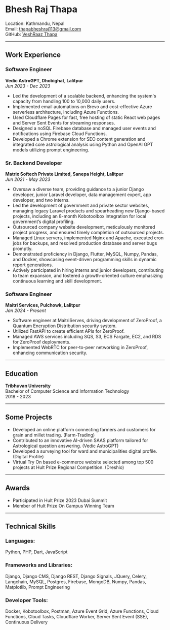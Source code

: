# Bhesh Raj Thapa

Location: Kathmandu, Nepal  
Email: thapabheshraj113@gmail.com  
GitHub: [VeshRaaz Thapa](https://github.com/VeshRaaz)

---

## Work Experience

### Software Engineer
**Vedic AstroGPT, Dhobighat, Lalitpur**  
*Jun 2023 - Dec 2023*

- Led the development of a scalable backend, enhancing the system's capacity from handling 100 to 10,000 daily users.
- Implemented email automations on Brevo and cost-effective Azure serverless architecture, including Azure Functions.
- Used Cloudflare Pages for fast, free hosting of static React web pages and Server Sent Events for streaming responses.
- Designed a noSQL Firebase database and managed user events and notifications using Firebase Cloud Functions.
- Developed a Chrome extension for SEO content generation and integrated core astrological analysis using Python and OpenAI GPT models utilizing prompt engineering.

### Sr. Backend Developer
**Matrix Softech Private Limited, Sanepa Height, Lalitpur**  
*Jun 2021 - May 2023*

- Oversaw a diverse team, providing guidance to a junior Django developer, junior Laravel developer, data management expert, app developer, and two interns.
- Led the development of government and private sector websites, managing legacy Laravel products and spearheading new Django-based projects, including an 8-month Kobotoolbox integration for local government’s digital profiling.
- Outsourced company website development, meticulously monitored project progress, and ensured timely completion of outsourced projects.
- Managed Linux servers, implemented Nginx and Apache, executed cron jobs for backups, and resolved production database and server bugs promptly.
- Demonstrated proficiency in Django, Flutter, MySQL, Numpy, Pandas, and Docker, showcasing event-driven programming skills in dynamic report generations.
- Actively participated in hiring interns and junior developers, contributing to team expansion, and fostered a growth-oriented culture emphasizing continuous learning and skill development.

### Software Engineer
**Maitri Services, Pulchowk, Lalitpur**  
*Jan 2024 - Present*

- Software engineer at MaitriServes, driving development of ZeroProof, a Quantum Encryption Distribution security system.
- Utilized FastAPI to create efficient APIs for ZeroProof.
- Managed AWS services including SQS, S3, ECS Fargate, EC2, and RDS for ZeroProof deployments.
- Implemented WebRTC for peer-to-peer networking in ZeroProof, enhancing communication security.

---

## Education

**Tribhuvan University**  
Bachelor of Computer Science and Information Technology  
2018 - 2023

---

## Some Projects

- Developed an online platform connecting farmers and customers for grain and millet trading. (Farm-Trading)
- Contributed to an innovative AI-driven SAAS platform tailored for Astrological question answering. (Vedic AstroGPT)
- Developed a surveying tool for ward and municipalities digital profile. (Digital Profile)
- Virtual Try On based e-commerce website selected among top 500 projects at Hult Prize Regional Competition. (Dreshio)

---

## Awards

- Participated in Hult Prize 2023 Dubai Summit
- Member of Hult Prize On Campus Winning Team

---

## Technical Skills

### Languages:
Python, PHP, Dart, JavaScript

### Frameworks and Libraries:
Django, Django CMS, Django REST, Django Signals, JQuery, Celery, Langchain, MySQL, Postgres, Firebase, MongoDB, Numpy, Pandas, Matplotlib, Prompt Engineering

### Developer Tools:
Docker, Kobotoolbox, Postman, Azure Event Grid, Azure Functions, Cloud Functions, Cloud Tasks, Cloudflare Worker, Server Sent Event (SSE), Continuous Delivery
